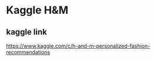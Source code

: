 # Kaggle H&M

## kaggle link

https://www.kaggle.com/c/h-and-m-personalized-fashion-recommendations

